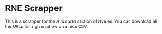 # RNE Scrapper

This is a scrapper for the _A la carta_ section of rtve.es. You can download
all the URLs for a given show on a nice CSV.
